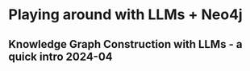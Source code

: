 # Playing around with LLMs + Neo4j

## Knowledge Graph Construction with LLMs - a quick intro 2024-04

